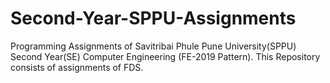 # Second-Year-SPPU-Assignments
Programming Assignments of Savitribai Phule Pune University(SPPU) Second Year(SE) Computer Engineering (FE-2019 Pattern).
This Repository consists of assignments of FDS.
